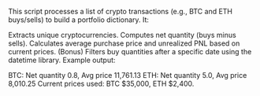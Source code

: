 This script processes a list of crypto transactions (e.g., BTC and ETH buys/sells) to build a portfolio dictionary. It:

Extracts unique cryptocurrencies.
Computes net quantity (buys minus sells).
Calculates average purchase price and unrealized PNL based on current prices.
(Bonus) Filters buy quantities after a specific date using the datetime library.
Example output:

BTC: Net quantity 0.8, Avg price 
11,761.13
ETH: Net quantity 5.0, Avg price 
8,010.25
Current prices used: BTC $35,000, ETH $2,400.